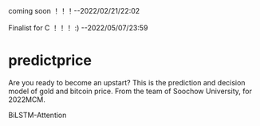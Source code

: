 coming soon ！！！--2022/02/21/22:02

Finalist for C ！！！ :)  --2022/05/07/23:59

# predictprice
Are you ready to become an upstart? This is the prediction and decision model of gold and bitcoin price. From the team of Soochow University, for 2022MCM.

BiLSTM-Attention
